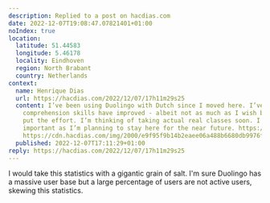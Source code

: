 ```yaml
---
description: Replied to a post on hacdias.com
date: 2022-12-07T19:08:47.07821401+01:00
noIndex: true
location:
  latitude: 51.44583
  longitude: 5.46178
  locality: Eindhoven
  region: North Brabant
  country: Netherlands
context:
  name: Henrique Dias
  url: https://hacdias.com/2022/12/07/17h11m29s25
  content: I’ve been using Duolingo with Dutch since I moved here. I’ve noticed my
    comprehension skills have improved - albeit not as much as I wish but I also didn’t
    put the effort. I’m thinking of taking actual real classes soon. I think it’s
    important as I’m planning to stay here for the near future. https://cdn.hacdias.com/img/2000/eda77737c2704250e7693eaaa9a1721fcf0e9700aab41dcbea1e1b2625a9db65.jpeg
    https://cdn.hacdias.com/img/2000/e9f95f9b14b2eaee06a488b6680db9976f1a732eff43017ade976ca5073c5d88.jpeg
  published: 2022-12-07T17:11:29+01:00
reply: https://hacdias.com/2022/12/07/17h11m29s25
---
```


I would take this statistics with a gigantic grain of salt. I'm sure Duolingo has a massive user base but a large percentage of users are not active users, skewing this statistics.

